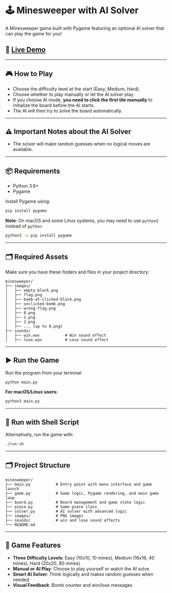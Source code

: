 # 🕹️ Minesweeper with AI Solver

A Minesweeper game built with Pygame featuring an optional AI solver that can play the game for you!

## 🌟 **[Live Demo](https://aghasr.github.io/Pygame-Minesweeper-WithAI/)**

---

## 🎮 How to Play

- Choose the difficulty level at the start (Easy, Medium, Hard).
- Choose whether to play manually or let the AI solver play.
- If you choose AI mode, **you need to click the first tile manually** to initialize the board before the AI starts.
- The AI will then try to solve the board automatically.

---

## ⚠️ Important Notes about the AI Solver

- The solver will make random guesses when no logical moves are available.

---

## 📦 Requirements

- Python 3.6+
- Pygame

Install Pygame using:

```bash
pip install pygame
```

**Note**: On macOS and some Linux systems, you may need to use `python3` instead of `python`:

```bash
python3 -m pip install pygame
```

---

## 🗂️ Required Assets

Make sure you have these folders and files in your project directory:

```text
minesweeper/
├── images/
│   ├── empty-block.png
│   ├── flag.png
│   ├── bomb-at-clicked-block.png
│   ├── unclicked-bomb.png
│   ├── wrong-flag.png
│   ├── 0.png
│   ├── 1.png
│   ├── 2.png
│   ├── ... (up to 8.png)
├── sounds/
│   ├── win.wav           # Win sound effect
│   ├── lose.wav          # Lose sound effect
```

---

## ▶️ Run the Game

Run the program from your terminal:

```bash
python main.py
```

**For macOS/Linux users:**
```bash
python3 main.py
```

---

## 🏃 Run with Shell Script

Alternatively, run the game with:

```bash
./run.sh
```

---

## 🗂️ Project Structure

```text
minesweeper/
├── main.py           # Entry point with menu interface and game launch
├── game.py           # Game logic, Pygame rendering, and main game loop
├── board.py          # Board management and game state logic
├── piece.py          # Game piece class
├── solver.py         # AI solver with advanced logic
├── images/           # PNG images
├── sounds/           # win and lose sound affects
└── README.md         
```

---

## 🎯 Game Features

- **Three Difficulty Levels**: Easy (10x10, 10 mines), Medium (16x16, 40 mines), Hard (20x20, 80 mines)
- **Manual or AI Play**: Choose to play yourself or watch the AI solve
- **Smart AI Solver**: Think logically and makes random guesses when needed
- **Visual Feedback**: Bomb counter and win/lose messages
